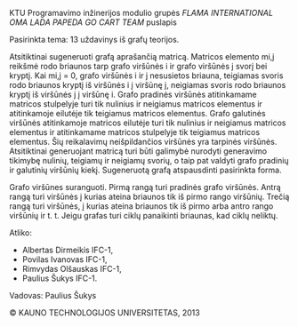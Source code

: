 KTU Programavimo inžinerijos modulio 
grupės *FLAMA INTERNATIONAL OMA LADA PAPEDA GO CART TEAM* puslapis

Pasirinkta tema: 13 uždavinys iš grafų teorijos.

Atsitiktinai sugeneruoti grafą aprašančią matricą. 
Matricos elemento mi,j reikšmė rodo briaunos tarp grafo viršūnės i ir grafo viršūnės j svorį bei kryptį. 
Kai mi,j = 0, grafo viršūnės i ir j nesusietos briauna, teigiamas svoris rodo briaunos kryptį iš viršūnės i į viršūnę j, neigiamas svoris rodo briaunos kryptį iš viršūnės j į viršūnę i. 
Grafo pradinės viršūnės atitinkamame matricos stulpelyje turi tik nulinius ir neigiamus matricos elementus ir atitinkamoje eilutėje tik teigiamus matricos elementus. 
Grafo galutinės viršūnės atitinkamoje matricos eilutėje turi tik nulinius ir neigiamus matricos elementus ir atitinkamame matricos stulpelyje tik teigiamus matricos elementus. 
Šių reikalavimų neišpildančios viršūnės yra tarpinės viršūnės. 
Atsitiktinai generuojant matricą turi būti galimybė nurodyti generavimo tikimybę nulinių, teigiamų ir neigiamų svorių, o taip pat valdyti grafo pradinių ir galutinių viršūnių kiekį. 
Sugeneruotą grafą atspausdinti pasirinkta forma.

Grafo viršūnes suranguoti. 
Pirmą rangą turi pradinės grafo viršūnės. 
Antrą rangą turi viršūnės į kurias ateina briaunos tik iš pirmo rango viršūnių. 
Trečią rangą turi viršūnės, į kurias ateina briaunos tik iš pirmo arba antro rango viršūnių ir t. t. 
Jeigu grafas turi ciklų panaikinti briaunas, kad ciklų neliktų.

Atliko:
- Albertas Dirmeikis IFC-1,
- Povilas Ivanovas IFC-1,
- Rimvydas Olšauskas IFC-1,
- Paulius Šukys IFC-1.

Vadovas: Paulius Šukys

© KAUNO TECHNOLOGIJOS UNIVERSITETAS, 2013
